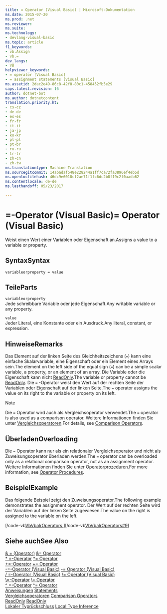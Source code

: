```yaml
---
title: = Operator (Visual Basic) | Microsoft-Dokumentation
ms.date: 2015-07-20
ms.prod: .net
ms.reviewer: 
ms.suite: 
ms.technology:
- devlang-visual-basic
ms.topic: article
f1_keywords:
- vb.Assign
- vb.=
dev_langs:
- VB
helpviewer_keywords:
- = operator [Visual Basic]
- = assignment statements [Visual Basic]
ms.assetid: 2dac2e49-86c8-42f8-80c1-458452fb5e29
caps.latest.revision: 16
author: dotnet-bot
ms.author: dotnetcontent
translation.priority.ht:
- cs-cz
- de-de
- es-es
- fr-fr
- it-it
- ja-jp
- ko-kr
- pl-pl
- pt-br
- ru-ru
- tr-tr
- zh-cn
- zh-tw
ms.translationtype: Machine Translation
ms.sourcegitcommit: 14abadaf548e228244a1ff7ca72fa3896ef4eb5d
ms.openlocfilehash: 46dc9e6018cf2ae71f1fc6dc2b8f19c2f0aadb62
ms.contentlocale: de-de
ms.lasthandoff: 05/23/2017

---
```

# <a name="-operator-visual-basic"></a><span data-ttu-id="9d031-102">=-Operator (Visual Basic)</span><span class="sxs-lookup"><span data-stu-id="9d031-102">= Operator (Visual Basic)</span></span>
<span data-ttu-id="9d031-103">Weist einen Wert einer Variablen oder Eigenschaft an.</span><span class="sxs-lookup"><span data-stu-id="9d031-103">Assigns a value to a variable or property.</span></span>  
  
## <a name="syntax"></a><span data-ttu-id="9d031-104">Syntax</span><span class="sxs-lookup"><span data-stu-id="9d031-104">Syntax</span></span>  
  
```  
variableorproperty = value  
```  
  
## <a name="parts"></a><span data-ttu-id="9d031-105">Teile</span><span class="sxs-lookup"><span data-stu-id="9d031-105">Parts</span></span>  
 `variableorproperty`  
 <span data-ttu-id="9d031-106">Jede schreibbare Variable oder jede Eigenschaft.</span><span class="sxs-lookup"><span data-stu-id="9d031-106">Any writable variable or any property.</span></span>  
  
 `value`  
 <span data-ttu-id="9d031-107">Jeder Literal, eine Konstante oder ein Ausdruck.</span><span class="sxs-lookup"><span data-stu-id="9d031-107">Any literal, constant, or expression.</span></span>  
  
## <a name="remarks"></a><span data-ttu-id="9d031-108">Hinweise</span><span class="sxs-lookup"><span data-stu-id="9d031-108">Remarks</span></span>  
 <span data-ttu-id="9d031-109">Das Element auf der linken Seite des Gleichheitszeichens (`=`) kann eine einfache Skalarvariable, eine Eigenschaft oder ein Element eines Arrays sein.</span><span class="sxs-lookup"><span data-stu-id="9d031-109">The element on the left side of the equal sign (`=`) can be a simple scalar variable, a property, or an element of an array.</span></span> <span data-ttu-id="9d031-110">Die Variable oder die Eigenschaft kann nicht [ReadOnly](../../../visual-basic/language-reference/modifiers/readonly.md).</span><span class="sxs-lookup"><span data-stu-id="9d031-110">The variable or property cannot be [ReadOnly](../../../visual-basic/language-reference/modifiers/readonly.md).</span></span> <span data-ttu-id="9d031-111">Die `=` -Operator weist den Wert auf der rechten Seite der Variablen oder Eigenschaft auf der linken Seite.</span><span class="sxs-lookup"><span data-stu-id="9d031-111">The `=` operator assigns the value on its right to the variable or property on its left.</span></span>  
  
> [!NOTE]
>  <span data-ttu-id="9d031-112">Die `=` Operator wird auch als Vergleichsoperator verwendet.</span><span class="sxs-lookup"><span data-stu-id="9d031-112">The `=` operator is also used as a comparison operator.</span></span> <span data-ttu-id="9d031-113">Weitere Informationen finden Sie unter [Vergleichsoperatoren](../../../visual-basic/language-reference/operators/comparison-operators.md).</span><span class="sxs-lookup"><span data-stu-id="9d031-113">For details, see [Comparison Operators](../../../visual-basic/language-reference/operators/comparison-operators.md).</span></span>  
  
## <a name="overloading"></a><span data-ttu-id="9d031-114">Überladen</span><span class="sxs-lookup"><span data-stu-id="9d031-114">Overloading</span></span>  
 <span data-ttu-id="9d031-115">Die `=` Operator kann nur als ein relationaler Vergleichsoperator und nicht als Zuweisungsoperator überladen werden.</span><span class="sxs-lookup"><span data-stu-id="9d031-115">The `=` operator can be overloaded only as a relational comparison operator, not as an assignment operator.</span></span> <span data-ttu-id="9d031-116">Weitere Informationen finden Sie unter [Operatorprozeduren](../../../visual-basic/programming-guide/language-features/procedures/operator-procedures.md).</span><span class="sxs-lookup"><span data-stu-id="9d031-116">For more information, see [Operator Procedures](../../../visual-basic/programming-guide/language-features/procedures/operator-procedures.md).</span></span>  
  
## <a name="example"></a><span data-ttu-id="9d031-117">Beispiel</span><span class="sxs-lookup"><span data-stu-id="9d031-117">Example</span></span>  
 <span data-ttu-id="9d031-118">Das folgende Beispiel zeigt den Zuweisungsoperator.</span><span class="sxs-lookup"><span data-stu-id="9d031-118">The following example demonstrates the assignment operator.</span></span> <span data-ttu-id="9d031-119">Der Wert auf der rechten Seite wird der Variablen auf der linken Seite zugewiesen.</span><span class="sxs-lookup"><span data-stu-id="9d031-119">The value on the right is assigned to the variable on the left.</span></span>  
  
 <span data-ttu-id="9d031-120">[!code-vb[VbVbalrOperators&#9;](../../../visual-basic/language-reference/operators/codesnippet/VisualBasic/assignment-operator_1.vb)]</span><span class="sxs-lookup"><span data-stu-id="9d031-120">[!code-vb[VbVbalrOperators#9](../../../visual-basic/language-reference/operators/codesnippet/VisualBasic/assignment-operator_1.vb)]</span></span>  
  
## <a name="see-also"></a><span data-ttu-id="9d031-121">Siehe auch</span><span class="sxs-lookup"><span data-stu-id="9d031-121">See Also</span></span>  
 <span data-ttu-id="9d031-122">[& = (Operator)](../../../visual-basic/language-reference/operators/and-assignment-operator.md) </span><span class="sxs-lookup"><span data-stu-id="9d031-122">[&= Operator](../../../visual-basic/language-reference/operators/and-assignment-operator.md) </span></span>  
<span data-ttu-id="9d031-123"> [* =-Operator](../../../visual-basic/language-reference/operators/multiplication-assignment-operator.md) </span><span class="sxs-lookup"><span data-stu-id="9d031-123"> [*= Operator](../../../visual-basic/language-reference/operators/multiplication-assignment-operator.md) </span></span>  
<span data-ttu-id="9d031-124"> [+=-Operator](../../../visual-basic/language-reference/operators/addition-assignment-operator.md) </span><span class="sxs-lookup"><span data-stu-id="9d031-124"> [+= Operator](../../../visual-basic/language-reference/operators/addition-assignment-operator.md) </span></span>  
<span data-ttu-id="9d031-125"> [-=-Operator (Visual Basic)](../../../visual-basic/language-reference/operators/subtraction-assignment-operator.md) </span><span class="sxs-lookup"><span data-stu-id="9d031-125"> [-= Operator (Visual Basic)](../../../visual-basic/language-reference/operators/subtraction-assignment-operator.md) </span></span>  
<span data-ttu-id="9d031-126"> [/ =-Operator (Visual Basic)](../../../visual-basic/language-reference/operators/floating-point-division-assignment-operator.md) </span><span class="sxs-lookup"><span data-stu-id="9d031-126"> [/= Operator (Visual Basic)](../../../visual-basic/language-reference/operators/floating-point-division-assignment-operator.md) </span></span>  
<span data-ttu-id="9d031-127"> [\\=-Operator](../../../visual-basic/language-reference/operators/integer-division-assignment-operator.md) </span><span class="sxs-lookup"><span data-stu-id="9d031-127"> [\\= Operator](../../../visual-basic/language-reference/operators/integer-division-assignment-operator.md) </span></span>  
<span data-ttu-id="9d031-128"> [^ =-Operator](../../../visual-basic/language-reference/operators/exponentiation-assignment-operator.md) </span><span class="sxs-lookup"><span data-stu-id="9d031-128"> [^= Operator](../../../visual-basic/language-reference/operators/exponentiation-assignment-operator.md) </span></span>  
<span data-ttu-id="9d031-129"> [Anweisungen](../../../visual-basic/programming-guide/language-features/statements.md) </span><span class="sxs-lookup"><span data-stu-id="9d031-129"> [Statements](../../../visual-basic/programming-guide/language-features/statements.md) </span></span>  
<span data-ttu-id="9d031-130"> [Vergleichsoperatoren](../../../visual-basic/language-reference/operators/comparison-operators.md) </span><span class="sxs-lookup"><span data-stu-id="9d031-130"> [Comparison Operators](../../../visual-basic/language-reference/operators/comparison-operators.md) </span></span>  
<span data-ttu-id="9d031-131"> [ReadOnly](../../../visual-basic/language-reference/modifiers/readonly.md) </span><span class="sxs-lookup"><span data-stu-id="9d031-131"> [ReadOnly](../../../visual-basic/language-reference/modifiers/readonly.md) </span></span>  
<span data-ttu-id="9d031-132"> [Lokaler Typrückschluss](../../../visual-basic/programming-guide/language-features/variables/local-type-inference.md)</span><span class="sxs-lookup"><span data-stu-id="9d031-132"> [Local Type Inference](../../../visual-basic/programming-guide/language-features/variables/local-type-inference.md)</span></span>

